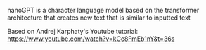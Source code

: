 nanoGPT is a character language model based on the transformer architecture that creates new text that is similar to inputted text


Based on Andrej Karphaty's Youtube tutorial: https://www.youtube.com/watch?v=kCc8FmEb1nY&t=36s
